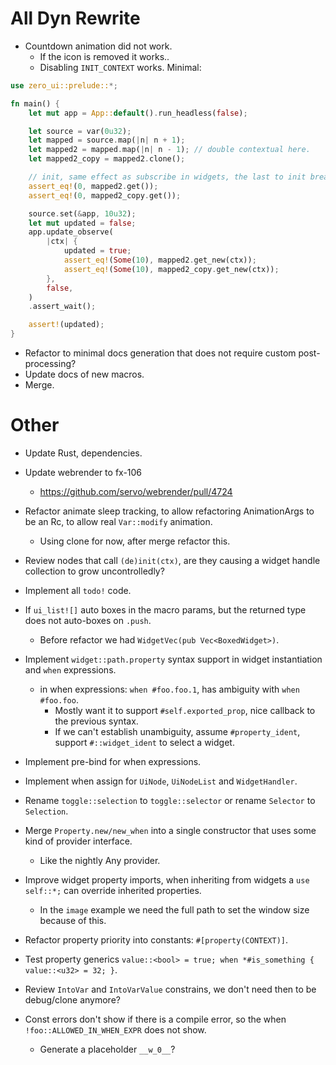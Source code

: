 # All Dyn Rewrite

* Countdown animation did not work.
    - If the icon is removed it works..
    - Disabling `INIT_CONTEXT` works.
Minimal:
```rust
use zero_ui::prelude::*;

fn main() {
    let mut app = App::default().run_headless(false);

    let source = var(0u32);
    let mapped = source.map(|n| n + 1);
    let mapped2 = mapped.map(|n| n - 1); // double contextual here.
    let mapped2_copy = mapped2.clone();

    // init, same effect as subscribe in widgets, the last to init breaks the other.
    assert_eq!(0, mapped2.get());
    assert_eq!(0, mapped2_copy.get());

    source.set(&app, 10u32);
    let mut updated = false;
    app.update_observe(
        |ctx| {
            updated = true;
            assert_eq!(Some(10), mapped2.get_new(ctx));
            assert_eq!(Some(10), mapped2_copy.get_new(ctx));
        },
        false,
    )
    .assert_wait();

    assert!(updated);
}
```

* Refactor to minimal docs generation that does not require custom post-processing?
* Update docs of new macros.
* Merge.

# Other

* Update Rust, dependencies.
* Update webrender to fx-106
    - https://github.com/servo/webrender/pull/4724
* Refactor animate sleep tracking, to allow refactoring AnimationArgs to be an Rc, to allow real `Var::modify` animation.
    - Using clone for now, after merge refactor this.

* Review nodes that call `(de)init(ctx)`, are they causing a widget handle collection to grow uncontrolledly?

* Implement all `todo!` code.

* If `ui_list![]` auto boxes in the macro params, but the returned type does not auto-boxes on `.push`.
    - Before refactor we had `WidgetVec(pub Vec<BoxedWidget>)`.

* Implement `widget::path.property` syntax support in widget instantiation and `when` expressions.
    - in when expressions: `when #foo.foo.1`, has ambiguity with `when #foo.foo`.
        - Mostly want it to support `#self.exported_prop`, nice callback to the previous syntax.
        - If we can't establish unambiguity, assume `#property_ident`, support `#::widget_ident` to select a widget.

* Implement pre-bind for when expressions.
* Implement when assign for `UiNode`, `UiNodeList` and `WidgetHandler`.
* Rename `toggle::selection` to `toggle::selector` or rename `Selector` to `Selection`.
* Merge `Property.new/new_when` into a single constructor that uses some kind of provider interface.
    - Like the nightly Any provider.
* Improve widget property imports, when inheriting from widgets a `use self::*;` can override inherited properties.
    - In the `image` example we need the full path to set the window size because of this.
* Refactor property priority into constants: `#[property(CONTEXT)]`.
* Test property generics `value::<bool> = true; when *#is_something { value::<u32> = 32; }`.
* Review `IntoVar` and `IntoVarValue` constrains, we don't need then to be debug/clone anymore?
* Const errors don't show if  there is a compile error, so the when `!foo::ALLOWED_IN_WHEN_EXPR` does not show.
    - Generate a placeholder `__w_0__`?